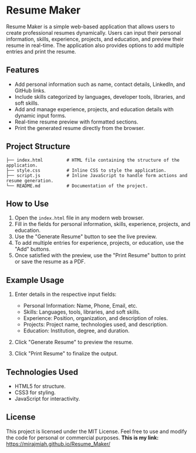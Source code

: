 
# Resume Maker

Resume Maker is a simple web-based application that allows users to create professional resumes dynamically. 
Users can input their personal information, skills, experience, projects, and education, and preview their 
resume in real-time. The application also provides options to add multiple entries and print the resume.

## Features

- Add personal information such as name, contact details, LinkedIn, and GitHub links.
- Include skills categorized by languages, developer tools, libraries, and soft skills.
- Add and manage experience, projects, and education details with dynamic input forms.
- Real-time resume preview with formatted sections.
- Print the generated resume directly from the browser.

## Project Structure

```
├── index.html         # HTML file containing the structure of the application.
├── style.css          # Inline CSS to style the application.
├── script.js          # Inline JavaScript to handle form actions and resume generation.
└── README.md          # Documentation of the project.
```

## How to Use

1. Open the `index.html` file in any modern web browser.
2. Fill in the fields for personal information, skills, experience, projects, and education.
3. Use the "Generate Resume" button to see the live preview.
4. To add multiple entries for experience, projects, or education, use the "Add" buttons.
5. Once satisfied with the preview, use the "Print Resume" button to print or save the resume as a PDF.

## Example Usage

1. Enter details in the respective input fields:
    - Personal Information: Name, Phone, Email, etc.
    - Skills: Languages, tools, libraries, and soft skills.
    - Experience: Position, organization, and description of roles.
    - Projects: Project name, technologies used, and description.
    - Education: Institution, degree, and duration.

2. Click "Generate Resume" to preview the resume.

3. Click "Print Resume" to finalize the output.

## Technologies Used

- HTML5 for structure.
- CSS3 for styling.
- JavaScript for interactivity.

## License

This project is licensed under the MIT License. Feel free to use and modify the code for personal or commercial purposes.
**This is my link:**
https://mirajmiah.github.io/Resume_Maker/
